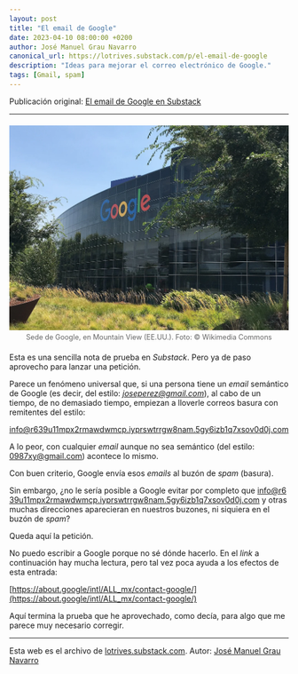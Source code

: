 ```yaml
---
layout: post
title: "El email de Google"
date: 2023-04-10 08:00:00 +0200
author: José Manuel Grau Navarro
canonical_url: https://lotrives.substack.com/p/el-email-de-google
description: "Ideas para mejorar el correo electrónico de Google."
tags: [Gmail, spam]
---
```


Publicación original: [El email de Google en Substack](https://lotrives.substack.com/p/el-email-de-google)

---

<figure class="post-figure">
  <img src="/assets/images/googleplex-cropped-1280.webp"
       alt="Sede de Google, en Mountain View (EE.UU.). Foto: © Wikimedia Commons">
  <figcaption>Sede de Google, en Mountain View (EE.UU.). Foto: © Wikimedia Commons</figcaption>
</figure>

Esta es una sencilla nota de prueba en *Substack*. Pero ya de paso aprovecho para lanzar una petición.

Parece un fenómeno universal que, si una persona tiene un *email* semántico de Google (es decir, del estilo: *joseperez@gmail.com*), al cabo de un tiempo, de no demasiado tiempo, empiezan a lloverle correos basura con remitentes del estilo:

<span class="break-email">info@r639u11mpx2rmawdwmcp.iyprswtrrgw8nam.5gy6izb1q7xsov0d0j.com</span>

A lo peor, con cualquier *email* aunque no sea semántico (del estilo: 0987xy@gmail.com) acontece lo mismo.

Con buen criterio, Google envía esos *emails* al buzón de *spam* (basura).

Sin embargo, ¿no le sería posible a Google evitar por completo que <span class="break-email">info@r639u11mpx2rmawdwmcp.iyprswtrrgw8nam.5gy6izb1q7xsov0d0j.com</span> y otras muchas direcciones aparecieran en nuestros buzones, ni siquiera en el buzón de *spam*?

Queda aquí la petición.

No puedo escribir a Google porque no sé dónde hacerlo. En el *link* a continuación hay mucha lectura, pero tal vez poca ayuda a los efectos de esta entrada:

[https://about.google/intl/ALL_mx/contact-google/](https://about.google/intl/ALL_mx/contact-google/)

Aquí termina la prueba que he aprovechado, como decía, para algo que me parece muy necesario corregir.

---

Esta web es el archivo de [lotrives.substack.com](https://lotrives.substack.com). Autor: [José Manuel Grau Navarro](https://substack.com/@jmgraunavarro)

<style>
.post-figure { margin: 1.25rem 0; text-align: center; }
.post-figure img { max-width: 100%; height: auto; display: block; margin: 0 auto; }
.post-figure figcaption { font-size: 0.9em; color: #666; margin-top: 0.35rem; }
.break-email { word-break: break-all; overflow-wrap: anywhere; }
.post-tags { font-size: 0.9em; color: #555; margin-top: 1.25rem; }
.post-tags a { color: #0066cc; text-decoration: none; }
.post-tags a:hover { text-decoration: underline; }
</style>
